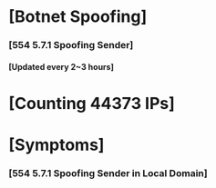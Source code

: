 # [Botnet Spoofing]
### [554 5.7.1 Spoofing Sender]
#### [Updated every 2~3 hours]

# [Counting 44373 IPs]

# [Symptoms] 
###   [554 5.7.1 Spoofing Sender in Local Domain]
